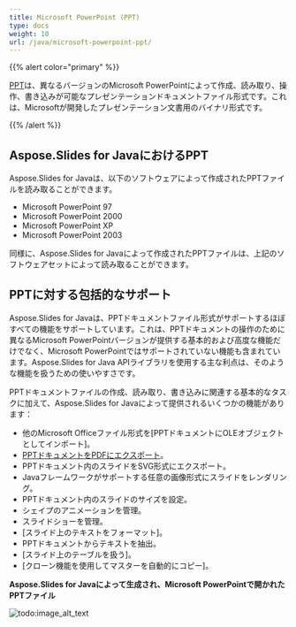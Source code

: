 ```yaml
---
title: Microsoft PowerPoint (PPT)
type: docs
weight: 10
url: /java/microsoft-powerpoint-ppt/
---
```


{{% alert color="primary" %}} 

[PPT](https://en.wikipedia.org/wiki/Microsoft_PowerPoint)は、異なるバージョンのMicrosoft PowerPointによって作成、読み取り、操作、書き込みが可能なプレゼンテーションドキュメントファイル形式です。これは、Microsoftが開発したプレゼンテーション文書用のバイナリ形式です。

{{% /alert %}} 

## **Aspose.Slides for JavaにおけるPPT**
Aspose.Slides for Javaは、以下のソフトウェアによって作成されたPPTファイルを読み取ることができます。

- Microsoft PowerPoint 97
- Microsoft PowerPoint 2000
- Microsoft PowerPoint XP
- Microsoft PowerPoint 2003

同様に、Aspose.Slides for Javaによって作成されたPPTファイルは、上記のソフトウェアセットによって読み取ることができます。

## **PPTに対する包括的なサポート**
Aspose.Slides for Javaは、PPTドキュメントファイル形式がサポートするほぼすべての機能をサポートしています。これは、PPTドキュメントの操作のために異なるMicrosoft PowerPointバージョンが提供する基本的および高度な機能だけでなく、Microsoft PowerPointではサポートされていない機能も含まれています。Aspose.Slides for Java APIライブラリを使用する主な利点は、そのような機能を扱うための使いやすさです。

PPTドキュメントファイルの作成、読み取り、書き込みに関連する基本的なタスクに加えて、Aspose.Slides for Javaによって提供されるいくつかの機能があります：

- 他のMicrosoft Officeファイル形式を[PPTドキュメントにOLEオブジェクトとしてインポート]。
- [PPTドキュメントをPDFにエクスポート](/slides/java/convert-powerpoint-ppt-and-pptx-to-pdf/)。
- PPTドキュメント内のスライドをSVG形式にエクスポート。
- Javaフレームワークがサポートする任意の画像形式にスライドをレンダリング。
- PPTドキュメント内のスライドのサイズを設定。
- シェイプのアニメーションを管理。
- スライドショーを管理。
- [スライド上のテキストをフォーマット]。
- PPTドキュメントからテキストを抽出。
- [スライド上のテーブルを扱う]。
- [クローン機能を使用してマスターを自動的にコピー]。

**Aspose.Slides for Javaによって生成され、Microsoft PowerPointで開かれたPPTファイル** 

![todo:image_alt_text](microsoft-powerpoint-ppt_1.png)